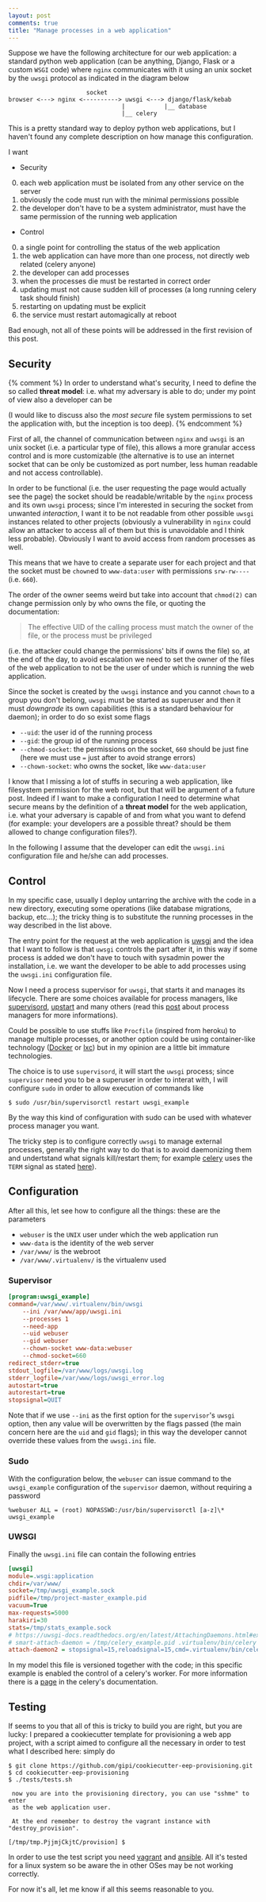 ```yaml
---
layout: post
comments: true
title: "Manage processes in a web application"
---
```

Suppose we have the following architecture for our web application:
a standard python web application (can be anything, Django, Flask or a
custom ``WSGI`` code) where ``nginx`` communicates with
it using an unix socket by the ``uwsgi`` protocol as indicated
in the diagram below

```
                      socket
browser <---> nginx <----------> uwsgi <---> django/flask/kebab
                                |           |__ database
                                |__ celery
```

This is a pretty standard way to deploy python web applications, but I haven't
found any complete description on how manage this configuration.

I want

* Security
 0. each web application must be isolated from any other service on the server
 0. obviously the code must run with the minimal permissions possible
 0. the developer don't have to be a system administrator, must have the same permission
    of the running web application
* Control
 0. a single point for controlling the status of the web application
 0. the web application can have more than one process, not directly web related (celery anyone)
 0. the developer can add processes
 0. when the processes die must be restarted in correct order
 0. updating must not cause sudden kill of processes (a long running celery task should finish)
 0. restarting on updating must be explicit
 0. the service must restart automagically at reboot

Bad enough, not all of these points will be addressed in the first revision of this post.

## Security

{% comment %}
In order to understand what's security, I need to define the so called **threat model**: i.e.
what my adversary is able to do; under my point of view also a developer can be

(I would like to discuss also the *most secure* file system permissions to set the application
with, but the inception is too deep).
{% endcomment %}

First of all, the channel of communication between ``nginx`` and ``uwsgi`` is an unix socket
(i.e. a particular type of file), this allows a more granular access control and is more
customizable (the alternative is to use an internet socket that can be only be customized as
port number, less human readable and not access controllable).

In order to be functional (i.e. the user requesting the page would actually see
the page) the socket should be readable/writable by the ``nginx`` process and
its own ``uwsgi`` process; since I'm interested in securing the socket from
unwanted *interaction*, I want it to be not readable from other possible
``uwsgi`` instances related to other projects (obviously a vulnerability in
``nginx`` could allow an attacker to access all of them but this is unavoidable
and I think less probable). Obviously I want to avoid access from random processes
as well.

This means that we have to create a separate user for each project and that the
socket must be ``chown``ed to ``www-data:user`` with permissions
``srw-rw----`` (i.e. ``660``).

The order of the owner seems weird but take into account that ``chmod(2)`` can
change permission only by who owns the file, or quoting the documentation:

> The effective UID of the calling process must match the owner of the file, or the process must be privileged

(i.e. the attacker could change the permissions' bits if owns the file)
so, at the end of the day, to avoid escalation we need to set the owner of the files of the web application
to not be the user of under which is running the web application.

Since the socket is created by the ``uwsgi`` instance and you cannot ``chown`` to a group you don't belong,
``uwsgi`` must be started as superuser and then it must *downgrade* its own capabilities (this is a standard
behaviour for daemon); in order to do so exist some flags

* ``--uid``: the user id of the running process
* ``--gid``: the group id of the running process
* ``--chmod-socket``: the permissions on the socket, ``660`` should be just fine (here we must use ``=`` just after to avoid strange errors)
* ``--chown-socket``: who owns the socket, like ``www-data:user``

I know that I missing a lot of stuffs in securing a web application, like
filesystem permission for the web root, but that will be argument of a future
post. Indeed if I want to make a configuration I need to determine
what secure means by the definition of a **threat model** for the web application,
i.e. what your adversary is capable of and from what you want to defend
(for example: your developers are a possible threat? should be them allowed
to change configuration files?).

In the following I assume that the developer can edit the ``uwsgi.ini`` configuration
file and he/she can add processes.

## Control

In my specific case, usually I deploy untarring the archive with the code in a new directory,
executing some operations (like database migrations, backup, etc...); the tricky thing is
to substitute the running processes in the way described in the list above.

The entry point for the request at the web application is [uwsgi](https://uwsgi-docs.readthedocs.org/en/latest/)
and the idea that I want to follow is that ``uwsgi`` controls
the part after it, in this way if some process
is added we don't have to touch with sysadmin power the installation,
i.e. we want the developer to be able to add processes using the ``uwsgi.ini``
configuration file.

Now I need a process supervisor for ``uwsgi``, that starts it and manages its
lifecycle. There are some choices available for process managers, like
[supervisord](https://supervisord.readthedocs.org/en/latest/), [upstart](http://upstart.ubuntu.com/)
and many others (read this [post](http://blog.crocodoc.com/post/48703468992/process-managers-the-good-the-bad-and-the-ugly)
about process managers for more informations).

Could be possible to use stuffs like ``Procfile`` (inspired from heroku) to manage
multiple processes, or another option could be using container-like technology ([Docker](https://docker.io) or [lxc](https://linuxcontainers.org/))
but in my opinion are a little bit immature technologies.

The choice is to use ``supervisord``, it will start the ``uwsgi`` process;
since ``supervisor`` need you to be a superuser in order to interat with,
I will configure ``sudo`` in order to allow execution of commands like

    $ sudo /usr/bin/supervisorctl restart uwsgi_example

By the way this kind of configuration with sudo can be used with
whatever process manager you want.

The tricky step is to configure correctly ``uwsgi`` to manage external
processes, generally the right way to do that is to avoid daemonizing them and
undertstand what signals kill/restart them; for example
[celery](https://celery.readthedocs.org/en/latest/) uses the ``TERM`` signal as
stated
[here](https://celery.readthedocs.org/en/latest/faq.html#how-can-i-safely-shut-down-the-worker)).

## Configuration

After all this, let see how to configure all the things: these are the parameters

* ``webuser`` is the ``UNIX`` user under which the web application run
* ``www-data`` is the identity of the web server
* ``/var/www/`` is the webroot
* ``/var/www/.virtualenv/`` is the virtualenv used

### Supervisor

```ini
[program:uwsgi_example]
command=/var/www/.virtualenv/bin/uwsgi
    --ini /var/www/app/uwsgi.ini
    --processes 1
    --need-app
    --uid webuser
    --gid webuser
    --chown-socket www-data:webuser
    --chmod-socket=660
redirect_stderr=true
stdout_logfile=/var/www/logs/uwsgi.log
stderr_logfile=/var/www/logs/uwsgi_error.log
autostart=true
autorestart=true
stopsignal=QUIT
```

Note that if we use ``--ini`` as the first option for the ``supervisor``'s ``uwsgi``
option, then any value will be overwritten by the flags passed (the main concern here
are the ``uid`` and ``gid`` flags); in this way the developer cannot override these values
from the ``uwsgi.ini`` file.

### Sudo

With the configuration below, the ``webuser`` can issue command to the ``uwsgi_example``
configuration of the ``supervisor`` daemon, without requiring a password

```
%webuser ALL = (root) NOPASSWD:/usr/bin/supervisorctl [a-z]\* uwsgi_example
```

### UWSGI

Finally the ``uwsgi.ini`` file can contain the following entries

```ini
[uwsgi]
module=.wsgi:application
chdir=/var/www/
socket=/tmp/uwsgi_example.sock
pidfile=/tmp/project-master_example.pid
vacuum=True
max-requests=5000
harakiri=30
stats=/tmp/stats_example.sock
# https://uwsgi-docs.readthedocs.org/en/latest/AttachingDaemons.html#examples
# smart-attach-daemon = /tmp/celery_example.pid .virtualenv/bin/celery -A app.tasks worker --pidfile=/tmp/celery_example.pid --loglevel=debug --logfile logs/celery.log
attach-daemon2 = stopsignal=15,reloadsignal=15,cmd=.virtualenv/bin/celery -A app.tasks worker --pidfile=/tmp/celery_example.pid --loglevel=debug --logfile logs/celery.log --concurrency=5
```

In my model this file is versioned together with the code; in this specific
example is enabled the control of a celery's worker. For more information
there is a [page](https://uwsgi-docs.readthedocs.org/en/latest/AttachingDaemons.html) in the celery's documentation.

## Testing

If seems to you that all of this is tricky to build you are right, but you are lucky: I prepared
a cookiecutter template for provisioning a web app project, with a script aimed to configure all the
necessary in order to test what I described here: simply do

    $ git clone https://github.com/gipi/cookiecutter-eep-provisioning.git
    $ cd cookiecutter-eep-provisioning
    $ ./tests/tests.sh

     now you are into the provisioning directory, you can use "sshme" to enter
     as the web application user.

     At the end remember to destroy the vagrant instance with "destroy_provision".

    [/tmp/tmp.PjjmjCkjtC/provision] $

In order to use the test script you need [vagrant](https://www.vagrantup.com/) and [ansible](https://docs.ansible.com/index.html).
All it's tested for a linux system so be aware the in other OSes
may be not working correctly.

For now it's all, let me know if all this seems reasonable to you.
